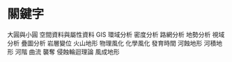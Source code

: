 # 關鍵字

大圓與小圓
空間資料與屬性資料
GIS
環域分析
密度分析
路網分析
地勢分析
視域分析
疊圖分析
岩層變位
火山地形
物理風化
化學風化
發育時間
河蝕地形
河積地形
河階
曲流
襲奪
侵蝕輪迴理論
風成地形